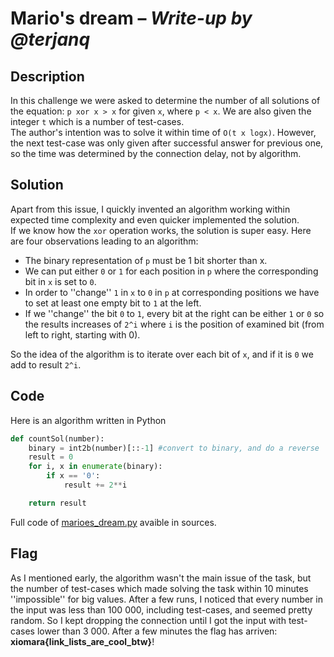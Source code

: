 # Mario's dream &ndash; *Write-up by @terjanq*

## Description

In this challenge we were asked to determine the number of all solutions of the equation: `p xor x > x` for given `x`, where `p < x`. We are also given the integer `t` which is a number of test-cases.  
The author's intention was to solve it within time of `O(t x logx)`. However, the next test-case was only given after successful answer for previous one, so the time was determined by the connection delay, not by algorithm.  

## Solution

Apart from this issue, I quickly invented an algorithm working within expected time complexity and even quicker implemented the solution.  
If we know how the `xor` operation works, the solution is super easy. Here are four observations leading to an algorithm:  
- The binary representation of `p` must be 1 bit shorter than x.
- We can put either `0` or `1` for each position in `p` where the corresponding bit in `x` is set to `0`.  
- In order to ''change'' `1` in `x` to `0` in `p` at corresponding positions we have to set at least one empty bit to `1` at the left.
- If we ''change'' the bit `0` to `1`, every bit at the right can be either `1` or `0` so the results increases of `2^i`  where `i` is the position of examined bit (from left to right, starting with 0).  

So the idea of the algorithm is to iterate over each bit of `x`, and if it is `0` we add to result `2^i`. 


## Code

Here is an algorithm written in Python

```python
def countSol(number):
	binary = int2b(number)[::-1] #convert to binary, and do a reverse
	result = 0
	for i, x in enumerate(binary):
		if x == '0':
			result += 2**i

	return result
```

Full code of [marioes_dream.py] avaible in sources.

## Flag

As I mentioned early, the algorithm wasn't the main issue of the task, but the number of test-cases which made solving the task within 10 minutes ''impossible'' for big values. After a few runs, I noticed that every number in the input was less than 100 000, including test-cases, and seemed pretty random. So I kept dropping the connection until I got the input with test-cases lower than 3 000. After a few minutes the flag has arriven: **xiomara{link_lists_are_cool_btw}**!



[marioes_dream.py]: <./marioes_dream.py>